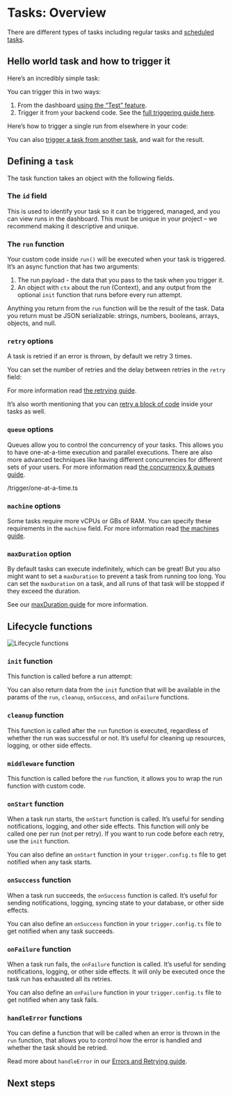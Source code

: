 Tasks: Overview
===============

There are different types of tasks including regular tasks and [scheduled tasks](https://trigger.dev/docs/tasks/scheduled).

Hello world task and how to trigger it
--------------------------------------

Here’s an incredibly simple task:

You can trigger this in two ways:

1.  From the dashboard [using the “Test” feature](https://trigger.dev/docs/run-tests).
2.  Trigger it from your backend code. See the [full triggering guide here](https://trigger.dev/docs/triggering).

Here’s how to trigger a single run from elsewhere in your code:

You can also [trigger a task from another task](https://trigger.dev/docs/triggering), and wait for the result.

Defining a `task`
-----------------

The task function takes an object with the following fields.

### The `id` field

This is used to identify your task so it can be triggered, managed, and you can view runs in the dashboard. This must be unique in your project – we recommend making it descriptive and unique.

### The `run` function

Your custom code inside `run()` will be executed when your task is triggered. It’s an async function that has two arguments:

1.  The run payload - the data that you pass to the task when you trigger it.
2.  An object with `ctx` about the run (Context), and any output from the optional `init` function that runs before every run attempt.

Anything you return from the `run` function will be the result of the task. Data you return must be JSON serializable: strings, numbers, booleans, arrays, objects, and null.

### `retry` options

A task is retried if an error is thrown, by default we retry 3 times.

You can set the number of retries and the delay between retries in the `retry` field:

For more information read [the retrying guide](https://trigger.dev/docs/errors-retrying).

It’s also worth mentioning that you can [retry a block of code](https://trigger.dev/docs/errors-retrying) inside your tasks as well.

### `queue` options

Queues allow you to control the concurrency of your tasks. This allows you to have one-at-a-time execution and parallel executions. There are also more advanced techniques like having different concurrencies for different sets of your users. For more information read [the concurrency & queues guide](https://trigger.dev/docs/queue-concurrency).

/trigger/one-at-a-time.ts

### `machine` options

Some tasks require more vCPUs or GBs of RAM. You can specify these requirements in the `machine` field. For more information read [the machines guide](https://trigger.dev/docs/machines).

### `maxDuration` option

By default tasks can execute indefinitely, which can be great! But you also might want to set a `maxDuration` to prevent a task from running too long. You can set the `maxDuration` on a task, and all runs of that task will be stopped if they exceed the duration.

See our [maxDuration guide](https://trigger.dev/docs/runs/max-duration) for more information.

Lifecycle functions
-------------------

![Lifecycle functions](https://i3.wp.com/mintlify.s3.us-west-1.amazonaws.com/trigger/images/lifecycle-functions.png)

### `init` function

This function is called before a run attempt:

You can also return data from the `init` function that will be available in the params of the `run`, `cleanup`, `onSuccess`, and `onFailure` functions.

### `cleanup` function

This function is called after the `run` function is executed, regardless of whether the run was successful or not. It’s useful for cleaning up resources, logging, or other side effects.

### `middleware` function

This function is called before the `run` function, it allows you to wrap the run function with custom code.

### `onStart` function

When a task run starts, the `onStart` function is called. It’s useful for sending notifications, logging, and other side effects. This function will only be called one per run (not per retry). If you want to run code before each retry, use the `init` function.

You can also define an `onStart` function in your `trigger.config.ts` file to get notified when any task starts.

### `onSuccess` function

When a task run succeeds, the `onSuccess` function is called. It’s useful for sending notifications, logging, syncing state to your database, or other side effects.

You can also define an `onSuccess` function in your `trigger.config.ts` file to get notified when any task succeeds.

### `onFailure` function

When a task run fails, the `onFailure` function is called. It’s useful for sending notifications, logging, or other side effects. It will only be executed once the task run has exhausted all its retries.

You can also define an `onFailure` function in your `trigger.config.ts` file to get notified when any task fails.

### `handleError` functions

You can define a function that will be called when an error is thrown in the `run` function, that allows you to control how the error is handled and whether the task should be retried.

Read more about `handleError` in our [Errors and Retrying guide](https://trigger.dev/docs/errors-retrying).

Next steps
----------